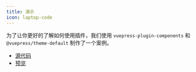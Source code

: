 ```yaml
---
title: 演示
icon: laptop-code
---
```


为了让你更好的了解如何使用插件，我们使用 `vuepress-plugin-components` 和 `@vuepress/theme-default` 制作了一个案例。

- [源代码](https://github.com/vuepress-theme-hope/vuepress-theme-hope/tree/main/demo/components/)
- [预览](https://plugin-components-demo.vuejs.press)
